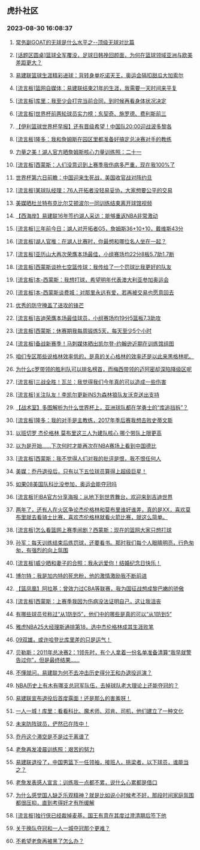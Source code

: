 ## 虎扑社区 
### 2023-08-30 16:08:37

1. [常务副GOAT的无球是什么水平之--顶级无球对比篇](https://bbs.hupu.com/61900076.html)

2. [[话题区圆桌]篮球全军覆没，足球日韩挽回颜面，为何在篮球领域亚洲与欧美差距更大？](https://bbs.hupu.com/61899175.html)

3. [易建联篮球生涯精彩进球：背转身单吃诺天王，奥运会隔扣甜瓜大加索尔](https://bbs.hupu.com/61898983.html)

4. [[流言板]篮网自媒体：易建联结束21年的生涯，我需要一天时间来平复](https://bbs.hupu.com/61899707.html)

5. [[流言板]库里：我至少会打完当前合同，到时候再看身体状况决定](https://bbs.hupu.com/61897702.html)

6. [[流言板]世界杯前两轮球员实力榜：东契奇、施罗德、费利斯前三](https://bbs.hupu.com/61897953.html)

7. [【伊利篮球世界杯早报】还有晋级希望！中国队20:00迎战波多黎各](https://bbs.hupu.com/61892518.html)

8. [[流言板]隆多：我和詹姆斯在园区里都准备好搞定总决赛对手的教练](https://bbs.hupu.com/61897014.html)

9. [力量之美！湖人官方晒詹姆斯核心力量训练照：二十一](https://bbs.hupu.com/61896409.html)

10. [[流言板]西蒙斯：人们没意识到上赛季我伤病多严重，现在我100%了](https://bbs.hupu.com/61898647.html)

11. [世界杯第六日前瞻：中国迎来生死战，美国收官战对阵约旦](https://bbs.hupu.com/61897732.html)

12. [[流言板]某球队经理：76人开拓者没轻易妥协，大家想要公平的交易](https://bbs.hupu.com/61899499.html)

13. [美媒晒杜兰特布克比尔艾顿波尔一同训练结束离开球馆视频](https://bbs.hupu.com/61899784.html)

14. [【西海岸】易建联16年签约湖人采访：能够重返NBA非常激动](https://bbs.hupu.com/61901733.html)

15. [[流言板]三年前今日：湖人对开拓者G5，詹姆斯36+10+10，戴维斯43分](https://bbs.hupu.com/61897058.html)

16. [[流言板]湖人官推：在湖人比赛时，你最想和哪位名人坐在一起？](https://bbs.hupu.com/61898421.html)

17. [[流言板]亚历山大再次荣膺本场最佳，小组赛场均22分8板5.7助1.7断](https://bbs.hupu.com/61898020.html)

18. [[流言板]西蒙斯谈抢七空篮传球：我传给了一个罚球比我更好的队友](https://bbs.hupu.com/61898856.html)

19. [[流言板]本-西蒙斯：我想打球，希望明年代表澳大利亚参加奥运会](https://bbs.hupu.com/61898762.html)

20. [[流言板]本-西蒙斯谈费城：对那里永远有爱，若再被交易也愿意回去](https://bbs.hupu.com/61902321.html)

21. [优秀的防守掩盖了进攻的锋芒](https://bbs.hupu.com/61901375.html)

22. [[流言板]吉迪荣膺本场最佳球员，小组赛场均19分5篮板7.3助攻](https://bbs.hupu.com/61899542.html)

23. [[流言板]西蒙斯：休赛期我每周锻炼5天，每天至少5个小时](https://bbs.hupu.com/61898585.html)

24. [[流言板]备战新赛季！马刺媒体晒出凯尔登-约翰逊近期在训练馆组图](https://bbs.hupu.com/61901624.html)

25. [咱们专区那些说格林效率低的，是真的关心格林的效率还是以此来黑格林呢。](https://bbs.hupu.com/61900515.html)

26. [为什么c罗带领的胜利队可以排名榜首，而梅西带领的迈阿密却深陷降级区呢](https://bbs.hupu.com/61901066.html)

27. [[流言板]三战全胜！瓦兰：我觉得我们今年真的可以造成一些伤害](https://bbs.hupu.com/61899205.html)

28. [[流言板]关注队友！李凯尔更新INS为森林狼队友沃克送出支持](https://bbs.hupu.com/61898258.html)

29. [【战术室】多图解析为什么世界杯上，亚洲球队都在学勇士的“库追挡拆”？](https://bbs.hupu.com/61899099.html)

30. [[流言板]隆多：我的对手是主教练，2017年季后赛我想击败史蒂文斯](https://bbs.hupu.com/61898215.html)

31. [以班切罗 杰伦格林 莫布里这三人为建队核心 哪个带队上限更高](https://bbs.hupu.com/61897051.html)

32. [以为是开始......下次何时才能再次在NBA赛场上看到中国德比](https://bbs.hupu.com/61894681.html)

33. [[流言板]西蒙斯：我不觉得人们对我的批评是恨，我不恨任何人](https://bbs.hupu.com/61902343.html)

34. [美媒：乔丹退役后，只有以下五位球员算得上超级巨星！](https://bbs.hupu.com/61902037.html)

35. [如果08美国队科比没参加，奥运会能夺冠吗](https://bbs.hupu.com/61899433.html)

36. [[流言板]FIBA官方分享海报：从地下到世界舞台，欢迎来到吉迪世界](https://bbs.hupu.com/61900894.html)

37. [两年了，还有人在火区争论杰伦格林和莫布里谁好谁差，真的是XX，喜欢莫布里就去看骑士比赛，喜欢杰伦格林就看火箭比赛，就这么简单。](https://bbs.hupu.com/61897801.html)

38. [[流言板]怎么看篮网上赛季闹剧？西蒙斯：现在的篮网大家只想打球](https://bbs.hupu.com/61902528.html)

39. [孙军：每天训练结束后练罚球，还要看书。那时我们每个人眼睛明亮，行色匆匆，有强烈的向上氛围](https://bbs.hupu.com/61901941.html)

40. [[流言板]威少晒和妻子的合照：我永远爱你！结婚纪念日快乐！](https://bbs.hupu.com/61896450.html)

41. [博尔特：我是加内特的死忠粉，他的激情激励我不断前进](https://bbs.hupu.com/61900635.html)

42. [【篮凤凰】阿拉基：曾效力过CBA等联赛，我为国征战想成黎巴嫩的骄傲](https://bbs.hupu.com/61901907.html)

43. [[流言板]西蒙斯：上赛季我因为伤病没法证明自己，这让我沮丧](https://bbs.hupu.com/61902208.html)

44. [有哪些球员号称过“从1防到5”，他们中的哪些是真的可以“从1防到5”](https://bbs.hupu.com/61901710.html)

45. [雅虎NBA25大经理斯通排第18，选中杰伦格林成其生涯败笔](https://bbs.hupu.com/61900549.html)

46. [09双雄，或许哈登比库里差的只是运气！](https://bbs.hupu.com/61898861.html)

47. [贝勒斯：2011年总决赛2：1领先时，有个人拿着一份名单准备清算“我早就警告过你”，但是最终结果......](https://bbs.hupu.com/61896159.html)

48. [不懂就问，易建联为何不去冲击历史得分王和办退役巡演？](https://bbs.hupu.com/61900974.html)

49. [NBA历史上有木有哪支总冠军队伍，去掉球队老大理论上还能夺冠的？](https://bbs.hupu.com/61900678.html)

50. [易建联宣布退役后首度露面！还是那么的害羞呀！](https://bbs.hupu.com/61902034.html)

51. [一人一城！库里：看看科比、魔术师、邓肯、司机，他们建立了一种文化](https://bbs.hupu.com/61901893.html)

52. [未来防阵球员，俨然已在阵中！](https://bbs.hupu.com/61901152.html)

53. [乔丹这个滞空是不是过于离谱了](https://bbs.hupu.com/61902257.html)

54. [老詹再发凌晨训练照：艰苦的努力](https://bbs.hupu.com/61896528.html)

55. [易建联退役了，中国男篮下一任领袖，接班人，挑梁者，以下球员，谁能当之？](https://bbs.hupu.com/61902296.html)

56. [老詹发表感人宣言：训练我一点都不累，说什么心累都是借口](https://bbs.hupu.com/61899564.html)

57. [为什么感觉国人缺乏乐观精神？就是比如说小时候考不好，那段时间家庭氛围都很压抑，直到考得好才有所缓解](https://bbs.hupu.com/61900718.html)

58. [[流言板]独行侠已经裁掉麦基，国王有意在其度过澄清期后签下他](https://bbs.hupu.com/61896293.html)

59. [关于换队夺冠和一人一城夺冠那个更难？](https://bbs.hupu.com/61901082.html)

60. [不希望老詹再被黑了怎么办？](https://bbs.hupu.com/61901564.html)


